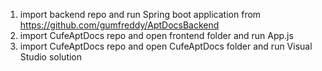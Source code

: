 1. import backend repo and run Spring boot application from https://github.com/gumfreddy/AptDocsBackend
2. import CufeAptDocs repo and open frontend folder and run App.js 
3. import CufeAptDocs repo and open CufeAptDocs folder and run Visual Studio solution
